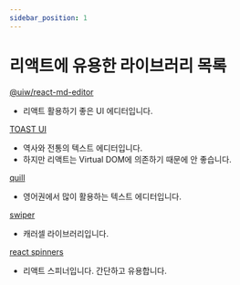 ```yaml
---
sidebar_position: 1
---
```


# 리액트에 유용한 라이브러리 목록

[@uiw/react-md-editor](https://uiwjs.github.io/react-md-editor/)

- 리액트 활용하기 좋은 UI 에디터입니다.

[TOAST UI](https://github.com/nhn/tui.editor)

- 역사와 전통의 텍스트 에디터입니다.
- 하지만 리액트는 Virtual DOM에 의존하기 때문에 안 좋습니다.

[quill](https://quilljs.com/)

- 영어권에서 많이 활용하는 텍스트 에디터입니다.

[swiper](https://swiperjs.com/)

- 캐러셀 라이브러리입니다.

[react spinners](https://www.davidhu.io/react-spinners/)

- 리액트 스피너입니다. 간단하고 유용합니다.
